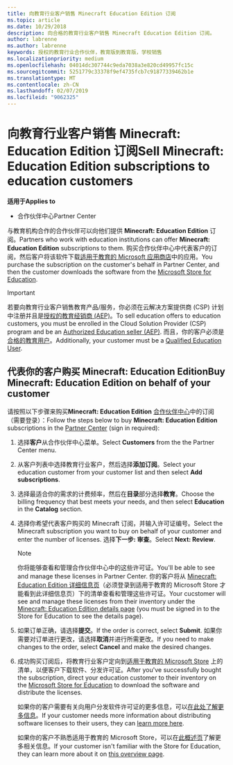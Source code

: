 ```yaml
---
title: 向教育行业客户销售 Minecraft Education Edition 订阅
ms.topic: article
ms.date: 10/29/2018
description: 向合格的教育行业客户销售 Minecraft Education Edition 订阅。
author: labrenne
ms.author: labrenne
keywords: 授权的教育行业合作伙伴，教育版到教育版，学校销售
ms.localizationpriority: medium
ms.openlocfilehash: 04014dc307744c9eda7038a3e820cd49957fc15c
ms.sourcegitcommit: 5251779c33378f9ef4735fcb7c91877339462b1e
ms.translationtype: MT
ms.contentlocale: zh-CN
ms.lasthandoff: 02/07/2019
ms.locfileid: "9062325"
---
```

# <a name="sell-minecraft-education-edition-subscriptions-to-education-customers"></a><span data-ttu-id="79ca2-104">向教育行业客户销售 Minecraft: Education Edition 订阅</span><span class="sxs-lookup"><span data-stu-id="79ca2-104">Sell Minecraft: Education Edition subscriptions to education customers</span></span>

**<span data-ttu-id="79ca2-105">适用于</span><span class="sxs-lookup"><span data-stu-id="79ca2-105">Applies to</span></span>**

-  <span data-ttu-id="79ca2-106">合作伙伴中心</span><span class="sxs-lookup"><span data-stu-id="79ca2-106">Partner Center</span></span>

<span data-ttu-id="79ca2-107">与教育机构合作的合作伙伴可以向他们提供 **Minecraft: Education Edition** 订阅。</span><span class="sxs-lookup"><span data-stu-id="79ca2-107">Partners who work with education institutions can offer **Minecraft: Education Edition** subscriptions to them.</span></span> <span data-ttu-id="79ca2-108">购买合作伙伴中心中代表客户的订阅，然后客户将该软件下载[适用于教育的 Microsoft 应用商店](https://educationstore.microsoft.com)中的应用。</span><span class="sxs-lookup"><span data-stu-id="79ca2-108">You purchase the subscription on the customer's behalf in Partner Center, and then the customer downloads the software from the [Microsoft Store for Education](https://educationstore.microsoft.com).</span></span> 

>[!IMPORTANT]
><span data-ttu-id="79ca2-109">若要向教育行业客户销售教育产品/服务，你必须在云解决方案提供商 (CSP) 计划中注册并且是[授权的教育经销商 (AEP)](https://www.mepn.com)。</span><span class="sxs-lookup"><span data-stu-id="79ca2-109">To sell education offers to education customers, you must be enrolled in the Cloud Solution Provider (CSP) program and be an [Authorized Education seller (AEP)](https://www.mepn.com).</span></span> <span data-ttu-id="79ca2-110">而且，你的客户必须是[合格的教育用户](http://www.microsoftvolumelicensing.com/DocumentSearch.aspx?Mode=3&DocumentTypeId=7)。</span><span class="sxs-lookup"><span data-stu-id="79ca2-110">Additionally, your customer must be a [Qualified Education User](http://www.microsoftvolumelicensing.com/DocumentSearch.aspx?Mode=3&DocumentTypeId=7).</span></span>  

 
## <a name="buy-minecraft-education-edition-on-behalf-of-your-customer"></a><span data-ttu-id="79ca2-111">代表你的客户购买 **Minecraft: Education Edition**</span><span class="sxs-lookup"><span data-stu-id="79ca2-111">Buy **Minecraft: Education Edition** on behalf of your customer</span></span>

<span data-ttu-id="79ca2-112">请按照以下步骤来购买**Minecraft: Education Edition** [合作伙伴中心](https://partnercenter.microsoft.com/pcv/dashboard/overview
)中的订阅 （需要登录）：</span><span class="sxs-lookup"><span data-stu-id="79ca2-112">Follow the steps below to buy **Minecraft: Education Edition** subscriptions in the [Partner Center](https://partnercenter.microsoft.com/pcv/dashboard/overview
) (sign in required):</span></span>

  1.  <span data-ttu-id="79ca2-113">选择**客户**从合作伙伴中心菜单。</span><span class="sxs-lookup"><span data-stu-id="79ca2-113">Select **Customers** from the the Partner Center menu.</span></span>
  
  2.  <span data-ttu-id="79ca2-114">从客户列表中选择教育行业客户，然后选择**添加订阅**。</span><span class="sxs-lookup"><span data-stu-id="79ca2-114">Select your education customer from your customer list and then select **Add subscriptions**.</span></span>
  
  3.  <span data-ttu-id="79ca2-115">选择最适合你的需求的计费频率，然后在**目录**部分选择**教育**。</span><span class="sxs-lookup"><span data-stu-id="79ca2-115">Choose the billing frequency that best meets your needs, and then select **Education** in the **Catalog** section.</span></span>

  4.  <span data-ttu-id="79ca2-116">选择你希望代表客户购买的 Minecraft 订阅，并输入许可证编号。</span><span class="sxs-lookup"><span data-stu-id="79ca2-116">Select the Minecraft subscription you want to buy on behalf of your customer and enter the number of licenses.</span></span> <span data-ttu-id="79ca2-117">选择**下一步: 审查**。</span><span class="sxs-lookup"><span data-stu-id="79ca2-117">Select **Next: Review**.</span></span>

      >[!NOTE]
      ><span data-ttu-id="79ca2-118">你将能够查看和管理合作伙伴中心中的这些许可证。</span><span class="sxs-lookup"><span data-stu-id="79ca2-118">You'll be able to see and manage these licenses in Partner Center.</span></span> <span data-ttu-id="79ca2-119">你的客户将从 [Minecraft: Education Edition 详细信息页](https://educationstore.microsoft.com/en-us/store/details/minecraft-education-edition/9nblggh4r2r6)（必须登录到适用于教育的 Microsoft Store 才能看到此详细信息页）下的清单查看和管理这些许可证。</span><span class="sxs-lookup"><span data-stu-id="79ca2-119">Your cucstomer will see and manage these licenses from their inventory under the [Minecraft: Education Edition details page](https://educationstore.microsoft.com/en-us/store/details/minecraft-education-edition/9nblggh4r2r6) (you must be signed in to the Store for Education to see the details page).</span></span> 

  5.  <span data-ttu-id="79ca2-120">如果订单正确，请选择**提交**。</span><span class="sxs-lookup"><span data-stu-id="79ca2-120">If the order is correct, select **Submit**.</span></span> <span data-ttu-id="79ca2-121">如果你需要对订单进行更改，请选择**取消**并进行所需更改。</span><span class="sxs-lookup"><span data-stu-id="79ca2-121">If you need to make changes to the order, select **Cancel** and make the desired changes.</span></span>   

  6.  <span data-ttu-id="79ca2-122">成功购买订阅后，将教育行业客户定向到[适用于教育的 Microsoft Store](https://educationstore.microsoft.com) 上的清单，以便客户下载软件、分发许可证。</span><span class="sxs-lookup"><span data-stu-id="79ca2-122">After you've successfully bought the subscription, direct your education customer to their inventory on the [Microsoft Store for Education](https://educationstore.microsoft.com) to download the software and distribute the licenses.</span></span>

      <span data-ttu-id="79ca2-123">如果你的客户需要有关向用户分发软件许可证的更多信息，可以[在此处了解更多信息](https://docs.microsoft.com/education/windows/school-get-minecraft#distribute-minecraft)。</span><span class="sxs-lookup"><span data-stu-id="79ca2-123">If your customer needs more information about distributing software licenses to their users, they can [learn more here](https://docs.microsoft.com/education/windows/school-get-minecraft#distribute-minecraft).</span></span>  
  
      <span data-ttu-id="79ca2-124">如果你的客户不熟悉适用于教育的 Microsoft Store，可以在[此概述页](https://docs.microsoft.com/microsoft-store/windows-store-for-business-overview)了解更多相关信息。</span><span class="sxs-lookup"><span data-stu-id="79ca2-124">If your customer isn't familiar with the Store for Education, they can learn more about it on [this overview page](https://docs.microsoft.com/microsoft-store/windows-store-for-business-overview).</span></span>  

      

